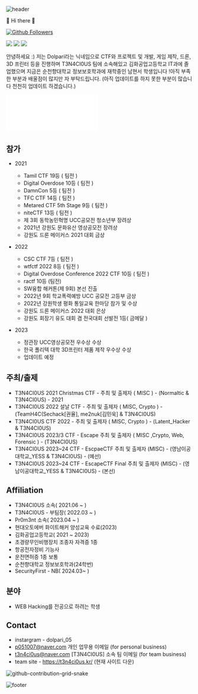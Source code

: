![header](https://capsule-render.vercel.app/api?type=waving&&color=gradient&height=100&section=header&fontSize=90)


:wave: Hi there :wave:

[![Github Followers](https://img.shields.io/github/followers/username?color=009300&label=Github%20Followers&style=for-the-badge)](https://github.com/username?tab=followers)

<p>
  <a href=https://dolpari-is-come.tistory.com target="_blank"><img src="https://img.shields.io/badge/dolpari -430098?style=for-the-tistory&logo=tistory&logoColor=white"/></a>    <a href=https://www.facebook.com/ppapesib target="_blank"><img src="https://img.shields.io/badge/dolpari -430098?style=for-the-badge&logo=facebook&logoColor=white"/></a> 
  <a href="https://www.instagram.com/dolpari_05" target="_blank"><img src="https://img.shields.io/badge/dolpari-E4405F?style=for-the-badge&logo=Instagram&logoColor=white"/></a>
</p>
<p>
안녕하세요 :) 저는 Dolpari라는 닉네임으로 CTF와 프로젝트 및 개발, 게임 제작, 드론, 3D 프린터 등을 진행하며 T3N4CI0US 팀에 소속해있고 김화공업고등학교 IT과에 졸업했으며 지금은 순천향대학교 정보보호학과에 재학중인 남현서 학생입니다 !아직 부족한 부분과 배울점이 많지만 자 부탁드립니다. (아직 업데이트를 하지 못한 부분이 많습니다 천천히 업데이트 하겠습니다.)
</p>

<img src="https://raw.githubusercontent.com/dkssud8150/github-stats-transparent/output/generated/languages.svg" width="49.2%" />

<!-- [![Top Langs](https://github-readme-stats.vercel.app/api/top-langs/?username=username&layout=compact&theme=react)](https://github.com/anuraghazra/github-readme-stats) -->
<!-- [![solved.ac tier](http://mazassumnida.wtf/api/v2/generate_badge?boj=username)](https://solved.ac/cyb3r_syno) -->

## 참가
+ 2021
  * Tamil CTF 19등 ( 팀전 )
  * Digital Overdose 10등 ( 팀전 )
  * DamnCon 5등 ( 팀전 )
  * TFC CTF 14등 ( 팀전 )
  * Metared CTF 5th Stage 9등 ( 팀전 )
  * niteCTF 13등 ( 팀전 )
  * 제 3회 동학농민혁명 UCC공모전 청소년부 장려상
  * 2021년 강원도 문화유산 영상공모전 장려상
  * 강원도 드론 메이커스 2021 대회 금상

+ 2022
  * CSC CTF 7등 ( 팀전 )
  * wtfctf 2022 8등 ( 팀전 )
  * Digital Overdose Conference 2022 CTF 10등 ( 팀전 )
  * ractf 10등 (팀전)
  * SW융합 해커톤(제 9회) 본선 진출
  * 2022년 9회 학교폭력예방 UCC 공모전 고등부 금상
  * 2022년 강원학생 평화 통일교육 한마당 참가 및 수상 
  * 강원도 드론 메이커스 2022 대회 은상
  * 강원도 회장기 유도 대회 겸 전국대회 선발전 1등( 금메달 )
 
+ 2023
  * 정관장 UCC영상공모전 우수상 수상
  * 한국 폴리텍 대학 3D프린터 제품 제작 우수상 수상
  * 업데이트 예정

## 주최/출제
* T3N4CI0US 2021 Christmas CTF - 주최 및 출제자 ( MISC ) - (Normaltic & T3N4CI0US) - 2021
* T3N4CI0US 2022 설날 CTF - 주최 및 출제자 ( MISC, Crypto ) - (TeamH4C(Sechack[권율], me2nuk[김민욱] & T3N4CI0US)
* T3N4CI0US CTF 2022 - 주최 및 출제자 ( MISC, Crypto ) - (Latent_Hacker & T3N4CI0US)
* T3N4CI0US 2023/3 CTF - Escape 주최 및 출제자 ( MISC ,Crypto, Web, Forensic ) - (T3N4CI0US)
* T3N4CI0US 2023~24 CTF - EscpaeCTF 주최 및 출제자 (MISC) - (영남이공대학교_YESS & T3N4CI0US) - (예선)
* T3N4CI0US 2023~24 CTF - EscapeCTF Final 주최 및 출제자 (MISC) - (영남이공대학교_YESS & T3N4CI0US) - (본선)
 
## Affiliation  
* T3N4CI0US 소속( 2021.06 ~ )
* T3N4CI0US - 부팀장( 2022.03 ~ )
* Pr0m3nt 소속( 2023.04 ~ )
* 현대오토에버 화이트해커 양성교육 수료(2023)
* 김화공업고등학교( 2021 ~ 2023)
* 초경량무인비행장치 조종자 자격증 1종
* 항공전자정비 기능사
* 운전면허증 1종 보통
* 순천향대학교 정보보호학과(24학번)
* SecurityFirst - NB( 2024.03~ )

## 분야
* WEB Hacking를 전공으로 하려는 학생

## Contact  
* instargram - dolpari_05 
* p051007@naver.com 개인 업무용 이메일 (for personal business)
* t3n4ci0us@naver.com [T3N4CI0US] 소속 팀 이메일 (for team business)
* team site - https://t3n4ci0us.kr/ (현재 사이트 다운)

 ![github-contribution-grid-snake](https://user-images.githubusercontent.com/90142173/154796318-e529fdc7-2132-4ce7-8417-06b71cf02506.svg)

![footer](https://capsule-render.vercel.app/api?type=waving&&color=gradient&height=100&section=footer&fontSize=90)
